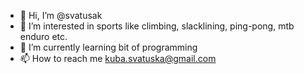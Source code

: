 - 👋 Hi, I’m @svatusak
- 👀 I’m interested in sports like climbing, slacklining, ping-pong, mtb enduro etc.
- 🌱 I’m currently learning bit of programming
- 📫 How to reach me kuba.svatuska@gmail.com


